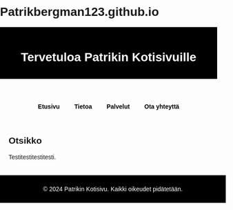 # Patrikbergman123.github.io
<html lang="fi">
<head>
    <meta charset="UTF-8">
    <meta name="viewport" content="width=device-width, initial-scale=1.0">
    <title>Oma Kotisivu</title>
    <style>
        body {
            font-family: Arial, sans-serif;
            margin: 0;
            padding: 0;
            background-image: url(https://png.pngtree.com/background/20211217/original/pngtree-computer-light-effect-technology-theme-e-chip-business-background-picture-image_1591424.jpg);
            background-size: cover;
            background-repeat: no-repaet;
            background-position: center
        }
        header {
            background-color: #000000;
            color: white;
            padding: 15px;
            text-align: center;
        }
        nav {
            margin: 10px;
            text-align: center;
        }
        nav a {
            margin: 0 15px;
            text-decoration: none;
            color: #000000;
            font-weight: bold;
        }
        main {
            padding: 20px;
        }
        footer {
            background-color: #000000;
            color: white;
            text-align: center;
            padding: 10px;
            position: center;
            width: 100%;
            bottom: 0;
        }
    </style>
</head>
<body>

<header>
    <h1>Tervetuloa Patrikin Kotisivuille</h1>
</header>

<nav>
    <a href="#">Etusivu</a>
    <a href="#">Tietoa</a>
    <a href="#">Palvelut</a>
    <a href="#">Ota yhteyttä</a>
</nav>

<main>
    <h2>Otsikko</h2> 
    <p>Testitestitestitesti.</p>
</main>

<footer>
    <p>&copy; 2024 Patrikin Kotisivu. Kaikki oikeudet pidätetään.</p>
</footer>

</body>
</html>
